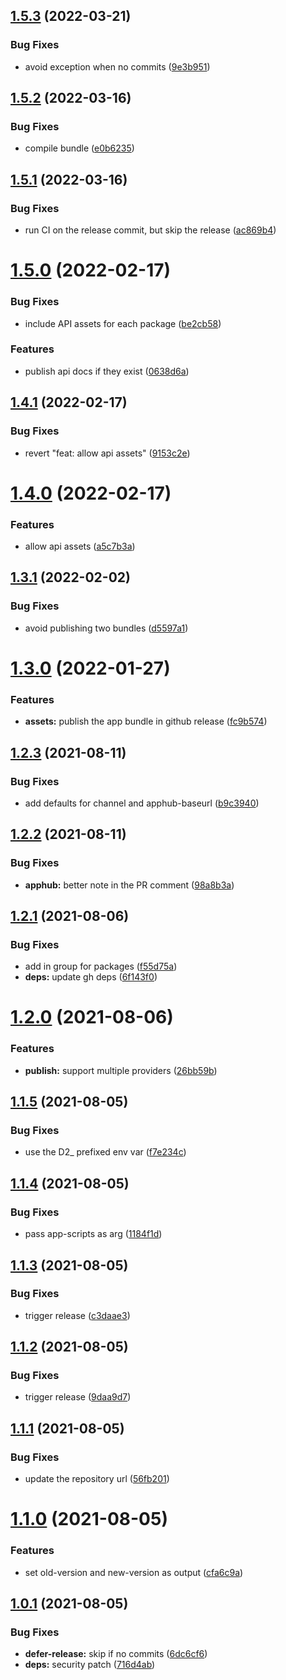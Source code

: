 ## [1.5.3](https://github.com/dhis2/action-semantic-release/compare/v1.5.2...v1.5.3) (2022-03-21)


### Bug Fixes

* avoid exception when no commits ([9e3b951](https://github.com/dhis2/action-semantic-release/commit/9e3b95192e27bfb9d9885270f754ddff195d6b16))

## [1.5.2](https://github.com/dhis2/action-semantic-release/compare/v1.5.1...v1.5.2) (2022-03-16)


### Bug Fixes

* compile bundle ([e0b6235](https://github.com/dhis2/action-semantic-release/commit/e0b6235843860d36d5699a665e99c133632e594c))

## [1.5.1](https://github.com/dhis2/action-semantic-release/compare/v1.5.0...v1.5.1) (2022-03-16)


### Bug Fixes

* run CI on the release commit, but skip the release ([ac869b4](https://github.com/dhis2/action-semantic-release/commit/ac869b4b390f4d1f2962d5228182cefb426f13ff))

# [1.5.0](https://github.com/dhis2/action-semantic-release/compare/v1.4.1...v1.5.0) (2022-02-17)


### Bug Fixes

* include API assets for each package ([be2cb58](https://github.com/dhis2/action-semantic-release/commit/be2cb581868d7567a35489173fdafbee1f2e312e))


### Features

* publish api docs if they exist ([0638d6a](https://github.com/dhis2/action-semantic-release/commit/0638d6a0d646021c12c23b2498652f20fb1add8b))

## [1.4.1](https://github.com/dhis2/action-semantic-release/compare/v1.4.0...v1.4.1) (2022-02-17)


### Bug Fixes

* revert "feat: allow api assets" ([9153c2e](https://github.com/dhis2/action-semantic-release/commit/9153c2ee87c0c9b913faa3476007acba2e28fa56))

# [1.4.0](https://github.com/dhis2/action-semantic-release/compare/v1.3.1...v1.4.0) (2022-02-17)


### Features

* allow api assets ([a5c7b3a](https://github.com/dhis2/action-semantic-release/commit/a5c7b3a6d7929623f7d8cb292b21efab1d888313))

## [1.3.1](https://github.com/dhis2/action-semantic-release/compare/v1.3.0...v1.3.1) (2022-02-02)


### Bug Fixes

* avoid publishing two bundles ([d5597a1](https://github.com/dhis2/action-semantic-release/commit/d5597a1f8c6ad50e3809021c4dff549e759c32b8))

# [1.3.0](https://github.com/dhis2/action-semantic-release/compare/v1.2.3...v1.3.0) (2022-01-27)


### Features

* **assets:** publish the app bundle in github release ([fc9b574](https://github.com/dhis2/action-semantic-release/commit/fc9b5748e9dd6f67e4f23e0f668d953528e8e5e7))

## [1.2.3](https://github.com/dhis2/action-semantic-release/compare/v1.2.2...v1.2.3) (2021-08-11)


### Bug Fixes

* add defaults for channel and apphub-baseurl ([b9c3940](https://github.com/dhis2/action-semantic-release/commit/b9c39404dfdd680b44f2da8815c86bb074d927c9))

## [1.2.2](https://github.com/dhis2/action-semantic-release/compare/v1.2.1...v1.2.2) (2021-08-11)


### Bug Fixes

* **apphub:** better note in the PR comment ([98a8b3a](https://github.com/dhis2/action-semantic-release/commit/98a8b3a0d7fe825d6545a9cf0a280cfdb85fac70))

## [1.2.1](https://github.com/dhis2/action-semantic-release/compare/v1.2.0...v1.2.1) (2021-08-06)


### Bug Fixes

* add in group for packages ([f55d75a](https://github.com/dhis2/action-semantic-release/commit/f55d75afec0ab207bfb6eb1daea527714c106889))
* **deps:** update gh deps ([6f143f0](https://github.com/dhis2/action-semantic-release/commit/6f143f0f6b64e2a5448db14e2c90eafc2ab9d811))

# [1.2.0](https://github.com/dhis2/action-semantic-release/compare/v1.1.5...v1.2.0) (2021-08-06)


### Features

* **publish:** support multiple providers ([26bb59b](https://github.com/dhis2/action-semantic-release/commit/26bb59be0832cc29dcedfb2ffff66d03eebd05e3))

## [1.1.5](https://github.com/dhis2/action-semantic-release/compare/v1.1.4...v1.1.5) (2021-08-05)


### Bug Fixes

* use the D2_ prefixed env var ([f7e234c](https://github.com/dhis2/action-semantic-release/commit/f7e234c7bf690642e4fb6ab019d6fb8d0ec36dc8))

## [1.1.4](https://github.com/dhis2/action-semantic-release/compare/v1.1.3...v1.1.4) (2021-08-05)


### Bug Fixes

* pass app-scripts as arg ([1184f1d](https://github.com/dhis2/action-semantic-release/commit/1184f1db38544ea89dce2066512dfde246fed463))

## [1.1.3](https://github.com/dhis2/action-semantic-release/compare/v1.1.2...v1.1.3) (2021-08-05)


### Bug Fixes

* trigger release ([c3daae3](https://github.com/dhis2/action-semantic-release/commit/c3daae30f64fd45e3e474429deb1cb2bff9fd266))

## [1.1.2](https://github.com/dhis2/action-semantic-release/compare/v1.1.1...v1.1.2) (2021-08-05)


### Bug Fixes

* trigger release ([9daa9d7](https://github.com/dhis2/action-semantic-release/commit/9daa9d7e9bbd60188a65ac4a89c4f39c586d30d1))

## [1.1.1](https://github.com/dhis2/action-semantic-release/compare/v1.1.0...v1.1.1) (2021-08-05)


### Bug Fixes

* update the repository url ([56fb201](https://github.com/dhis2/action-semantic-release/commit/56fb201d1720edf5ea7469e17f999aea28fdb7ae))

# [1.1.0](https://github.com/dhis2/action-semantic-release/compare/v1.0.1...v1.1.0) (2021-08-05)


### Features

* set old-version and new-version as output ([cfa6c9a](https://github.com/dhis2/action-semantic-release/commit/cfa6c9a998f7bb91c456af6b55b7fac2b8b12b35))

## [1.0.1](https://github.com/dhis2/action-semantic-release/compare/v1.0.0...v1.0.1) (2021-08-05)


### Bug Fixes

* **defer-release:** skip if no commits ([6dc6cf6](https://github.com/dhis2/action-semantic-release/commit/6dc6cf6b98b313bff153d651a58aa2ad7f870966))
* **deps:** security patch ([716d4ab](https://github.com/dhis2/action-semantic-release/commit/716d4ab74e5d87aa71e0fb148404dde670163782))

